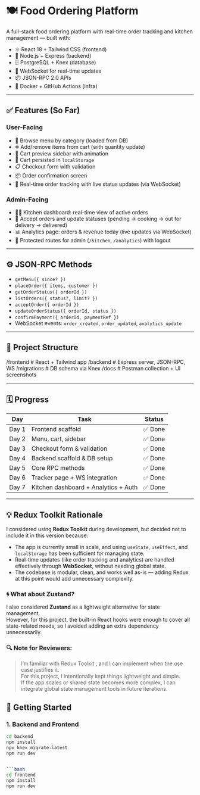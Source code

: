 # 🍽️ Food Ordering Platform

A full-stack food ordering platform with real-time order tracking and kitchen management — built with:

- ⚛️ React 18 + Tailwind CSS (frontend)
- 🧠 Node.js + Express (backend)
- 🗄️ PostgreSQL + Knex (database)
- 🔌 WebSocket for real-time updates
- 📦 JSON-RPC 2.0 APIs
- 🐳 Docker + GitHub Actions (infra)

---

## ✅ Features (So Far)

### User-Facing
- 📄 Browse menu by category (loaded from DB)
- ➕ Add/remove items from cart (with quantity update)
- 🛒 Cart preview sidebar with animation
- 🔁 Cart persisted in `localStorage`
- 📋 Checkout form with validation
- 📦 Order confirmation screen
- 🚚 Real-time order tracking with live status updates (via WebSocket)

### Admin-Facing
- 🧑‍🍳 Kitchen dashboard: real-time view of active orders
- 🔄 Accept orders and update statuses (pending → cooking → out for delivery → delivered)
- 📊 Analytics page: orders & revenue today (live updates via WebSocket)
- 🔐 Protected routes for admin (`/kitchen`, `/analytics`) with logout

---

## ⚙️ JSON-RPC Methods

- `getMenu({ since? })`
- `placeOrder({ items, customer })`
- `getOrderStatus({ orderId })`
- `listOrders({ status?, limit? })`
- `acceptOrder({ orderId })`
- `updateOrderStatus({ orderId, status })`
- `confirmPayment({ orderId, paymentRef })`
- WebSocket events: `order_created`, `order_updated`, `analytics_update`

---

## 📁 Project Structure

/frontend # React + Tailwind app
/backend # Express server, JSON-RPC, WS
/migrations # DB schema via Knex
/docs # Postman collection + UI screenshots



---

## 🗓️ Progress

| Day   | Task                                      | Status   |
|-------|-------------------------------------------|----------|
| Day 1 | Frontend scaffold                         | ✅ Done   |
| Day 2 | Menu, cart, sidebar                       | ✅ Done   |
| Day 3 | Checkout form & validation                | ✅ Done   |
| Day 4 | Backend scaffold & DB setup               | ✅ Done   |
| Day 5 | Core RPC methods                          | ✅ Done   |
| Day 6 | Tracker page + WS integration             | ✅ Done   |
| Day 7 | Kitchen dashboard + Analytics + Auth      | ✅ Done   |

---

## 💡 Redux Toolkit Rationale

I considered using **Redux Toolkit** during development, but decided not to include it in this version because:

- The app is currently small in scale, and using `useState`, `useEffect`, and `localStorage` has been sufficient for managing state.
- Real-time updates (like order tracking and analytics) are handled effectively through **WebSocket**, without needing global state.
- The codebase is modular, clean, and works well as-is — adding Redux at this point would add unnecessary complexity.

### 🌀 What about Zustand?

I also considered **Zustand** as a lightweight alternative for state management.  
However, for this project, the built-in React hooks were enough to cover all state-related needs, so I avoided adding an extra dependency unnecessarily.

### 🔍 Note for Reviewers:

> I’m familiar with Redux Toolkit , and I can implement when the use case justifies it.  
> For this project, I intentionally kept things lightweight and simple.  
> If the app scales or shared state becomes more complex, I can integrate global state management tools in future iterations.


## 🚀 Getting Started

### 1. Backend and Frontend

```bash
cd backend
npm install
npx knex migrate:latest
npm run dev


```bash
cd frontend
npm install
npm run dev

 
